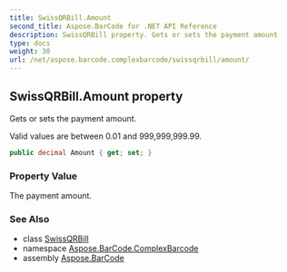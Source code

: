 ```yaml
---
title: SwissQRBill.Amount
second_title: Aspose.BarCode for .NET API Reference
description: SwissQRBill property. Gets or sets the payment amount
type: docs
weight: 30
url: /net/aspose.barcode.complexbarcode/swissqrbill/amount/
---
```

## SwissQRBill.Amount property

Gets or sets the payment amount.

Valid values are between 0.01 and 999,999,999.99.

```csharp
public decimal Amount { get; set; }
```

### Property Value

The payment amount.

### See Also

* class [SwissQRBill](../)
* namespace [Aspose.BarCode.ComplexBarcode](../../../aspose.barcode.complexbarcode/)
* assembly [Aspose.BarCode](../../../)


